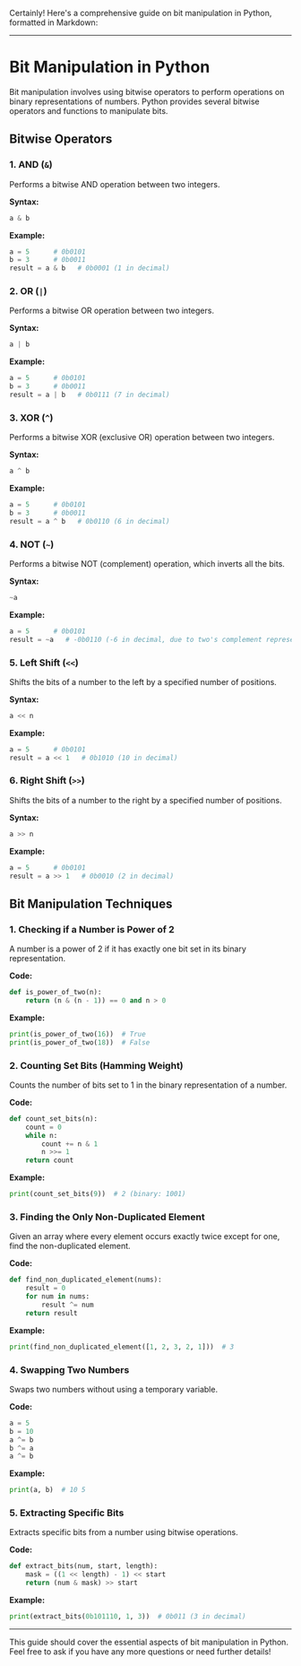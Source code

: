 Certainly! Here's a comprehensive guide on bit manipulation in Python, formatted in Markdown:

---

# Bit Manipulation in Python

Bit manipulation involves using bitwise operators to perform operations on binary representations of numbers. Python provides several bitwise operators and functions to manipulate bits.

## Bitwise Operators

### 1. **AND (`&`)**

Performs a bitwise AND operation between two integers.

**Syntax:**
```python
a & b
```

**Example:**
```python
a = 5      # 0b0101
b = 3      # 0b0011
result = a & b   # 0b0001 (1 in decimal)
```

### 2. **OR (`|`)**

Performs a bitwise OR operation between two integers.

**Syntax:**
```python
a | b
```

**Example:**
```python
a = 5      # 0b0101
b = 3      # 0b0011
result = a | b   # 0b0111 (7 in decimal)
```

### 3. **XOR (`^`)**

Performs a bitwise XOR (exclusive OR) operation between two integers.

**Syntax:**
```python
a ^ b
```

**Example:**
```python
a = 5      # 0b0101
b = 3      # 0b0011
result = a ^ b   # 0b0110 (6 in decimal)
```

### 4. **NOT (`~`)**

Performs a bitwise NOT (complement) operation, which inverts all the bits.

**Syntax:**
```python
~a
```

**Example:**
```python
a = 5      # 0b0101
result = ~a   # -0b0110 (-6 in decimal, due to two's complement representation)
```

### 5. **Left Shift (`<<`)**

Shifts the bits of a number to the left by a specified number of positions.

**Syntax:**
```python
a << n
```

**Example:**
```python
a = 5      # 0b0101
result = a << 1   # 0b1010 (10 in decimal)
```

### 6. **Right Shift (`>>`)**

Shifts the bits of a number to the right by a specified number of positions.

**Syntax:**
```python
a >> n
```

**Example:**
```python
a = 5      # 0b0101
result = a >> 1   # 0b0010 (2 in decimal)
```

## Bit Manipulation Techniques

### 1. **Checking if a Number is Power of 2**

A number is a power of 2 if it has exactly one bit set in its binary representation.

**Code:**
```python
def is_power_of_two(n):
    return (n & (n - 1)) == 0 and n > 0
```

**Example:**
```python
print(is_power_of_two(16))  # True
print(is_power_of_two(18))  # False
```

### 2. **Counting Set Bits (Hamming Weight)**

Counts the number of bits set to 1 in the binary representation of a number.

**Code:**
```python
def count_set_bits(n):
    count = 0
    while n:
        count += n & 1
        n >>= 1
    return count
```

**Example:**
```python
print(count_set_bits(9))  # 2 (binary: 1001)
```

### 3. **Finding the Only Non-Duplicated Element**

Given an array where every element occurs exactly twice except for one, find the non-duplicated element.

**Code:**
```python
def find_non_duplicated_element(nums):
    result = 0
    for num in nums:
        result ^= num
    return result
```

**Example:**
```python
print(find_non_duplicated_element([1, 2, 3, 2, 1]))  # 3
```

### 4. **Swapping Two Numbers**

Swaps two numbers without using a temporary variable.

**Code:**
```python
a = 5
b = 10
a ^= b
b ^= a
a ^= b
```

**Example:**
```python
print(a, b)  # 10 5
```

### 5. **Extracting Specific Bits**

Extracts specific bits from a number using bitwise operations.

**Code:**
```python
def extract_bits(num, start, length):
    mask = ((1 << length) - 1) << start
    return (num & mask) >> start
```

**Example:**
```python
print(extract_bits(0b101110, 1, 3))  # 0b011 (3 in decimal)
```

---

This guide should cover the essential aspects of bit manipulation in Python. Feel free to ask if you have any more questions or need further details!
